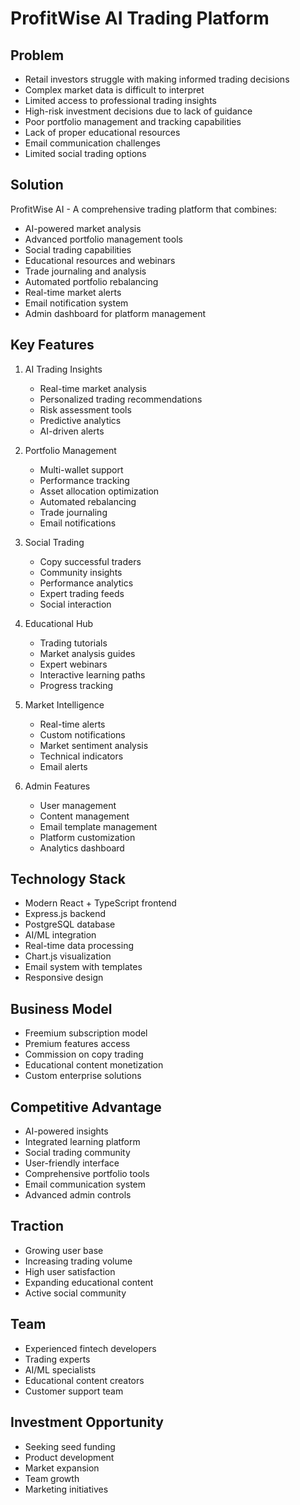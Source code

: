 
# ProfitWise AI Trading Platform

## Problem
- Retail investors struggle with making informed trading decisions
- Complex market data is difficult to interpret
- Limited access to professional trading insights
- High-risk investment decisions due to lack of guidance
- Poor portfolio management and tracking capabilities
- Lack of proper educational resources
- Email communication challenges
- Limited social trading options

## Solution
ProfitWise AI - A comprehensive trading platform that combines:
- AI-powered market analysis
- Advanced portfolio management tools
- Social trading capabilities
- Educational resources and webinars
- Trade journaling and analysis
- Automated portfolio rebalancing
- Real-time market alerts
- Email notification system
- Admin dashboard for platform management

## Key Features
1. AI Trading Insights
   - Real-time market analysis
   - Personalized trading recommendations
   - Risk assessment tools
   - Predictive analytics
   - AI-driven alerts

2. Portfolio Management
   - Multi-wallet support
   - Performance tracking
   - Asset allocation optimization
   - Automated rebalancing
   - Trade journaling
   - Email notifications

3. Social Trading
   - Copy successful traders
   - Community insights
   - Performance analytics
   - Expert trading feeds
   - Social interaction

4. Educational Hub
   - Trading tutorials
   - Market analysis guides
   - Expert webinars
   - Interactive learning paths
   - Progress tracking

5. Market Intelligence
   - Real-time alerts
   - Custom notifications
   - Market sentiment analysis
   - Technical indicators
   - Email alerts

6. Admin Features
   - User management
   - Content management
   - Email template management
   - Platform customization
   - Analytics dashboard

## Technology Stack
- Modern React + TypeScript frontend
- Express.js backend
- PostgreSQL database
- AI/ML integration
- Real-time data processing
- Chart.js visualization
- Email system with templates
- Responsive design

## Business Model
- Freemium subscription model
- Premium features access
- Commission on copy trading
- Educational content monetization
- Custom enterprise solutions

## Competitive Advantage
- AI-powered insights
- Integrated learning platform
- Social trading community
- User-friendly interface
- Comprehensive portfolio tools
- Email communication system
- Advanced admin controls

## Traction
- Growing user base
- Increasing trading volume
- High user satisfaction
- Expanding educational content
- Active social community

## Team
- Experienced fintech developers
- Trading experts
- AI/ML specialists
- Educational content creators
- Customer support team

## Investment Opportunity
- Seeking seed funding
- Product development
- Market expansion
- Team growth
- Marketing initiatives
